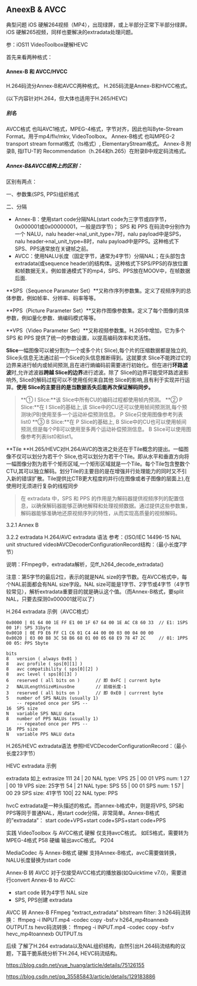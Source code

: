 ## AneexB & AVCC

典型问题
iOS 硬解264视频（MP4），出现绿屏，或上半部分正常下半部分绿屏。
iOS 硬解265视频，同样也要解决的extradata处理问题。

参：iOS11 VideoToolbox硬解HEVC

首先来看两种格式：

#### Annex-B 和 AVCC/HVCC

H.264码流分Annex-B和AVCC两种格式。
H.265码流是Annex-B和HVCC格式。

(以下内容针对H.264，但大体也适用于H.265/HEVC)

##### 别名

AVCC格式 也叫AVC1格式，MPEG-4格式，字节对齐，因此也叫Byte-Stream Format。用于mp4/flv/mkv, VideoToolbox。
Annex-B格式 也叫MPEG-2 transport stream format格式（ts格式）, ElementaryStream格式。
Annex-B 附录B, 指ITU-T的 Recommendation（h.264和h.265）在附录B中规定码流格式。

##### Annex-B&AVCC结构上的区别：

区别有两点：

一、参数集(SPS, PPS)组织格式

二、分隔

- Annex-B：使用start code分隔NAL(start code为三字节或四字节，0x000001或0x00000001，一般是四字节)； SPS 和 PPS 在码流中分别作为一个 NALU，nalu header->nal_unit_type=7时，nalu payload中是SPS，nalu header->nal_unit_type=8时，nalu payload中是PPS。这种格式下SPS、PPS通常放在关键帧之前。
- AVCC：使用NALU长度（固定字节，通常为4字节）分隔NAL；在头部包含extradata(或sequence header)的结构体。这种格式下SPS/PPS的存放位置和帧数据无关。例如普通模式下的mp4，SPS、PPS放在MOOV中，在帧数据后面.

**SPS（Sequence Paramater Set）**又称作序列参数集。定义了视频序列的总体参数，例如帧率、分辨率、码率等等。

**PPS（Picture Parameter Set）**又称作图像参数集。定义了每个图像的具体参数，例如量化参数、熵编码模式等等。

**VPS（Video Parameter Set）**又称视频参数集。H.265中增加，它为多个 SPS 和 PPS 提供了统一的参数设置，以提高编码效率和灵活性。

**Slice**一幅图像可以被分割为一个或多个片( Slice),每个片的压缩数据都是独立的, Slice头信息无法通过前一个Sice的头信息推断得到。这就要求 Slice不能跨过它的边界来进行帧内或帧间预测,且在进行熵编码前需要进行初始化。但在进行**环路滤波**时,允许滤波器**跨越 Slice的边界**进行滤波。除了 Slice的边界可能受环路滤波影响外, Slice的解码过程可以不使用任何来自其他 Slice的影响,且有利于实现并行运算。**使用 Slice的主要目的是当数据丢失后能再次保证解码同步。**

> **① I Slice:**该 Slice中所有CU的编码过程都使用帧内预测。
> **② P Slice:**在 I Slice的基础上,该 Slice中的CU还可以使用帧间预测测,每个预测块(PB)使用至多一个运动补偿预测信息。 P Slice只使用图像参考列表list0
> **③ B Slice:**在 P Slice的基础上, B Slice中的CU也可以使用帧间预测,但是每个PB可以使用至多两个运动补偿预测信息。 B Slice可以使用图像参考列表list0和list1。

**Tile **H.265/HEVC对H.264/AVC的改进之处还在于Tile概念的提出。一幅图像不仅可以划分为若干个 Slice,也可以划分为若干个Tile。即从水平和垂直方向将一幅图像分割为若干个矩形区域,一个矩形区域就是一个Tile。每个Tile包含整数个CTU,其可以独立解码。划分Tile的主要目的是在增强并行处理能力的同时又不引入新的错误扩散。Tile提供比CTB更大程度的并行(在图像或者子图像的层面上),在使用时无须进行复杂的线程同步



> 在 extradata 中，SPS 和 PPS 的作用是为解码器提供视频序列的配置信息，以确保解码器能够正确地解释和处理视频数据。通过提供这些参数集，解码器能够准确地还原视频序列的特性，从而实现高质量的视频解码。



3.2.1 Annex B

3.2.2 extradata
H.264/AVC extradata 语法
参考：《ISO/IEC 14496-15 NAL unit structured video》AVCDecoderConfigurationRecord结构：（最小长度7字节）


说明：FFmpeg中，extradata解析，见ff_h264_decode_extradata()

注意：第5字节的最后2位，表示的就是NAL size的字节数。在AVCC格式中，每个NAL前面都会有NAL size字段。NAL size可能是1字节、2字节或4字节（4字节较常见），解析extradata重要目的就是确认这个值。（而Annex-B格式，要split NAL，只要去探测0x000001就可以了）

H.264 extradata 示例（AVCC格式）

```
0x0000 | 01 64 00 1E FF E1 00 1F 67 64 00 1E AC C8 60 33  // E1: 1SPS  00 1F: SPS 31byte
0x0010 | 0E F9 E6 FF C1 C6 01 C4 44 00 00 03 00 04 00 00 
0x0020 | 03 00 B8 3C 58 B6 68 01 00 05 68 E9 78 47 2C     // 01: 1PPS  00 05: PPS 5byte

```

```
bits      
8   version ( always 0x01 )  
8   avc profile ( sps[0][1] )  
8   avc compatibility ( sps[0][2] )  
8   avc level ( sps[0][3] )  
6   reserved ( all bits on )      // 即 0xFC | current byte
2   NALULengthSizeMinusOne        // 前缀长度-1 
3   reserved ( all bits on )      // 即 0xE0 | currrent byte
5   number of SPS NALUs (usually 1)  
    -- repeated once per SPS --  
16  SPS size  
N   variable SPS NALU data  
8   number of PPS NALUs (usually 1)  
    -- repeated once per PPS --
16  PPS size  
N   variable PPS NALU data  
```


H.265/HEVC extradata语法
参照HEVCDecoderConfigurationRecord：（最小长度23字节）


HEVC extradata 示例

 extradata    如上
 extrasize     111
 24 | 20           NAL type:  VPS
 25 | 00 01      VPS num:   1
 27 | 00 19      VPS size:  25字节
 54 | 21            NAL type:  SPS
 55 | 00 01      SPS num:   1
 57 | 00 29      SPS size:  41字节
100| 22          NAL type:  PPS

hvcC extradata是一种头描述的格式。而annex-b格式中，则是将VPS, SPS和PPS等同于普通NAL，用start code分隔，非常简单。Annex-B格式的”extradata”：
start code+VPS+start code+SPS+start code+PPS

实践
VideoToolbox 与 AVCC格式
硬解 仅支持avcC格式。 如ES格式，需要转为MPEG-4格式 P58
硬编 输出avcC格式。 P204

MediaCodec 与 Annex-B格式
硬解 支持Annex-B格式，avcC需要做转换，NALU长度替换为start code

Annex-B 转 AVCC 
对于仅接受AVCC格式的播放器(如Quicktime v7.0)，需要进行convert Annex-B to AVCC:

- start code 转为4字节 NAL size
- SPS, PPS创建 extradata

AVCC 转 Annex-B
FFmpeg “extract_extradata” bitstream filter: 3
h264码流转换：
ffmpeg -i INPUT.mp4 -codec copy -bsf:v h264_mp4toannexb OUTPUT.ts
hevc码流转换：
ffmpeg -i INPUT.mp4 -codec copy -bsf:v hevc_mp4toannexb OUTPUT.ts

后续
了解了H.264 extradata以及NAL组织结构，自然引出H.264码流结构的议题，下篇干脆系统分析下H.264, HEVC码流结构。



https://blog.csdn.net/yue_huang/article/details/75126155

https://blog.csdn.net/qq_35585843/article/details/129183886
